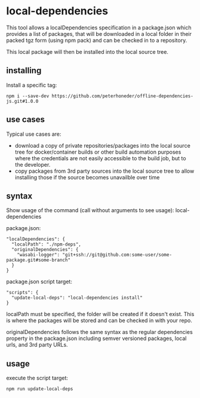 # local-dependencies

This tool allows a localDependencies specification in a package.json which
provides a list of packages, that will be downloaded in a local folder in
their packed tgz form (using npm pack) and can be checked in to a repository.

This local package will then be installed into the local source tree.

## installing

Install a specific tag:
```
npm i --save-dev https://github.com/peterhoneder/offline-dependencies-js.git#1.0.0
```

## use cases

Typical use cases are:
- download a copy of private repositories/packages into the local source tree
  for docker/container builds or other build automation purposes where
  the credentials are not easily accessible to the build job, but to the
  developer.
- copy packages from 3rd party sources into the local source tree to allow
  installing those if the source becomes unavailble over time

## syntax

Show usage of the command (call without arguments to see usage):
 local-dependencies

package.json:
```
"localDependencies": {
  "localPath": "./npm-deps",
  "originalDependencies": {
    "wasabi-logger": "git+ssh://git@github.com:some-user/some-package.git#some-branch"
  }
}
```

package.json script target:
```
"scripts": {
  "update-local-deps": "local-dependencies install"
}
```

localPath must be specified, the folder will be created if it doesn't exist. This is where the
packages will be stored and can be checked in with your repo.

originalDependencies follows the same syntax as the regular dependencies property in
the package.json including semver versioned packages, local urls, and 3rd party URLs.

## usage

execute the script target:
```
npm run update-local-deps
```

